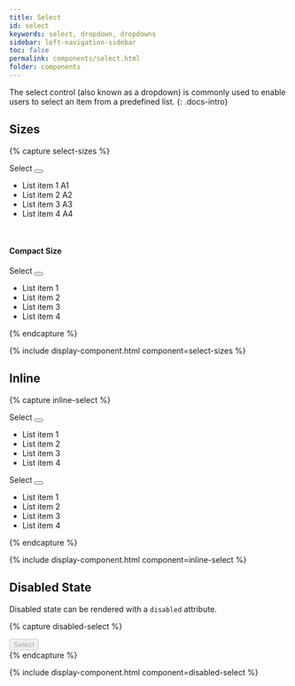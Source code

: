 ```yaml
---
title: Select
id: select
keywords: select, dropdown, dropdowns
sidebar: left-navigation-sidebar
toc: false
permalink: components/select.html
folder: components
---
```


The select control (also known as a dropdown) is commonly used to enable users to select an item from a predefined list.
{: .docs-intro}

## Sizes

{% capture select-sizes %}
<div class="documentation-site-popover-container">
   <div class="fd-popover">
      <div class="fd-popover__control">
         <div class="fd-select">
             <div class="fd-select__control" aria-controls="h0C6A325" aria-expanded="false" aria-haspopup="true">
                 Select
                 <button class="fd-button fd-button--light sap-icon--slim-arrow-down fd-select__button"></button>
             </div>
          </div>
      </div>
      <div class="fd-popover__body fd-popover__body--no-arrow" aria-hidden="true" id="h0C6A325">
         <ul class="fd-list" role="listbox">
            <li class="fd-list__item is-selected" role="option">
               <span class="fd-list__title">List item 1</span>
               <span class="fd-list__secondary fd-multi-input__text">A1</span>
            </li>
            <li class="fd-list__item" role="option">
               <span class="fd-list__title">List item 2</span>
               <span class="fd-list__secondary fd-multi-input__text">A2</span>
           </li>
            <li class="fd-list__item" role="option">
               <span class="fd-list__title">List item 3</span>
               <span class="fd-list__secondary fd-multi-input__text">A3</span>
            </li>
            <li class="fd-list__item" role="option">
               <span class="fd-list__title">List item 4</span>
               <span class="fd-list__secondary fd-multi-input__text">A4</span>
            </li>
         </ul>
      </div>
   </div>
</div>

<br />

<h4>Compact Size</h4>
<div class="documentation-site-popover-container">
   <div class="fd-popover">
      <div class="fd-popover__control">
         <div class="fd-select fd-select--compact">
            <div class="fd-select__control" aria-controls="h0C6A326" aria-expanded="false" aria-haspopup="true">
                Select
                <button class="fd-button fd-button--light sap-icon--slim-arrow-down fd-select__button"></button>
            </div>
         </div>
      </div>
      <div class="fd-popover__body fd-popover__body--no-arrow" aria-hidden="true" id="h0C6A326">
         <ul class="fd-list fd-list--no-border fd-list--compact" role="listbox">
            <li class="fd-list__item" role="option">
               <span class="fd-list__title">List item 1</span>
            </li>
            <li class="fd-list__item" role="option">
               <span class="fd-list__title">List item 2</span>
            </li>
            <li class="fd-list__item" role="option">
               <span class="fd-list__title">List item 3</span>
            </li>
            <li class="fd-list__item" role="option">
               <span class="fd-list__title">List item 4</span>
            </li>
         </ul>
      </div>
   </div>
</div>
{% endcapture %}

{% include display-component.html component=select-sizes %}

## Inline

{% capture inline-select %}
<div class="fd-popover">
   <div class="fd-popover__control">
      <div class="fd-select fd-select--inline">
        <div class="fd-select__control" aria-controls="h0C6A335" aria-expanded="false" aria-haspopup="true">
            Select
            <button class="fd-button fd-button--light sap-icon--slim-arrow-down fd-select__button"></button>
        </div>
      </div>
   </div>
   <div class="fd-popover__body fd-popover__body--no-arrow" aria-hidden="true" id="h0C6A335">
      <ul class="fd-list fd-list--no-border" role="listbox">
         <li class="fd-list__item" role="option">
            <span class="fd-list__title">List item 1</span>
         </li>
         <li class="fd-list__item" role="option">
            <span class="fd-list__title">List item 2</span>
         </li>
         <li class="fd-list__item" role="option">
            <span class="fd-list__title">List item 3</span>
         </li>
         <li class="fd-list__item" role="option">
            <span class="fd-list__title">List item 4</span>
         </li>
      </ul>
   </div>
</div>

<div class="fd-popover">
   <div class="fd-popover__control">
      <div class="fd-select fd-select--inline fd-select--compact">
        <div class="fd-select__control" aria-controls="h0C6A336" aria-expanded="false" aria-haspopup="true">
            Select
            <button class="fd-button fd-button--light sap-icon--slim-arrow-down fd-select__button"></button>
        </div>
      </div>
   </div>
   <div class="fd-popover__body fd-popover__body--no-arrow" aria-hidden="true" id="h0C6A336">
      <ul class="fd-list fd-list--no-border fd-list--compact" role="listbox">
         <li class="fd-list__item" role="option">
            <span class="fd-list__title">List item 1</span>
         </li>
         <li class="fd-list__item" role="option">
            <span class="fd-list__title">List item 2</span>
         </li>
         <li class="fd-list__item" role="option">
            <span class="fd-list__title">List item 3</span>
         </li>
         <li class="fd-list__item" role="option">
            <span class="fd-list__title">List item 4</span>
         </li>
      </ul>
   </div>
</div>
{% endcapture %}

{% include display-component.html component=inline-select %}


## Disabled State

Disabled state can be rendered with a `disabled` attribute.

{% capture disabled-select %}
<div class="fd-select">
   <button class="fd-select__control" aria-controls="" aria-expanded="false" aria-haspopup="true" disabled>
      Select
   </button>
</div>
{% endcapture %}

{% include display-component.html component=disabled-select %}
